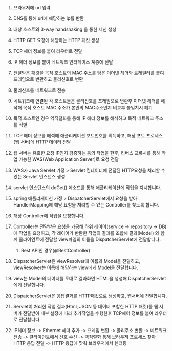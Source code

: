 1. 브라우저에 url 입력
2. DNS를 통해 url에 해당하는 ip를 반환
3. 대상 호스트와 3-way handshaking 을 통한 세션 생성
4. HTTP GET 요청에 해당하는 HTTP 패킷 생성
5. TCP 헤더 정보를 붙여 라우터로 전달
6. IP 헤더 정보를 붙여 네트워크 인터페이스 계층에 전달
7. 전달받은 패킷을 목적 호스트의 MAC 주소를 담은 이더넷 헤더와 트레일러를 붙여 프레임으로 변환하고 물리신호로 변환
8. 물리신호를 네트워크로 전송
9. 네트워크에 연결된 각 호스트들은 물리신호를 프레임으로 변환후 이더넷 헤더를 해석해 목적 호스트 MAC 주소가 본인의 MAC주소인지 비교후 불일치시 폐기
10. 목적 호스트인 경우 역직렬화를 통해 IP 헤더 정보를 해석하고 목적 네트워크 주소를 식별
11. TCP 헤더 정보를 해석해 애플리케이션 포트번호를 획득하고, 해당 포트 프로세스(웹 서버)에 HTTP 데이터 전달
12. 웹 서버는 유효한 요청 IP인지 검증하는 등의 작업을 한후, 리버스 프록시를 통해 작업 가능한 WAS(Web Application Server)로 요청 전달
13. WAS가 Java Servlet 가정 > Servlet 컨테이너에 전달된 HTTP요청을 처리할 수 있는 Servlet 인스턴스 생성
14. servlet 인스턴스의 doGet() 메소드를 통해 애플리케이션에 작업을 지시합니다.
  1. spring 애플리케이션 가정 > DispatcherServlet에서 요청을 받아 HandlerMapping에 해당 요청을 처리할 수 있는 Controller를 찾도록 합니다.
  2. 해당 Controller에 작업을 요청합니다.
  3. Controller는 전달받은 요청을 가공해 하위 레이어(service -> repository -> DB)에 작업을 요청하고, 각 레이어가 반환한 작업의 결과를 조합해 결과(Model) 와 함께 클라이언트에 전달할 view파일의 이름을 DispatcherServlet에 전달합니다.
     1. Rest API인 경우(@RestController) 
  5. DispatcherServlet은 viewResolver에 이름과 Model을 전달하고, viewResolver는 이름에 해당하는 view에게 Model을 전달합니다.
  6. view는 Model의 데이터를 토대로 결과화면 HTML을 생성해 DispatcherServlet에게 전달합니다.
  7. DispatcherServlet은 응답결과를 HTTP패킷으로 생성하고, 웹서버에 전달합니다.

15. Servlet이 처리한 작업 결과(Html, JSON 등 데이터 포함한 HTTP 패킷)를 웹 서버가 전달받아 내부 설정에 따라 추가작업을 수행한후 TCP헤어 정보를 붙여 라우터로 전달합니다.
16. IP헤더 정보 -> Ethernet 헤더 추가 -> 프레임 변환 -> 물리주소 변환 -> 네트워크 전송 -> 클라이언트에서 신호 수신 -> 역직렬화 통해 브라우저 프로세스 찾아 HTTP 응답 전달 -> HTTP 응답에 맞춰 브라우저에서 렌더링

